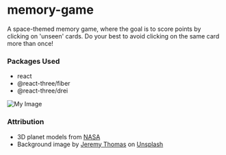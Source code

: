 # memory-game

A space-themed memory game, where the goal is to score points by clicking on 'unseen' cards. Do your best to avoid clicking on the same card more than once!

### Packages Used
- react
- @react-three/fiber
- @react-three/drei

![My Image](src/assets/images/app-screenshot.png)

### Attribution
- 3D planet models from [NASA](https://solarsystem.nasa.gov/resources/)
- Background image by [Jeremy Thomas](https://unsplash.com/@jeremythomasphoto) on [Unsplash](https://unsplash.com/photos/E0AHdsENmDg)
